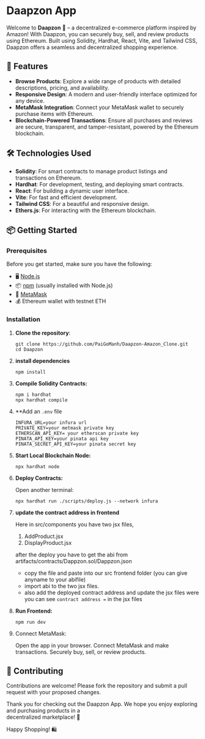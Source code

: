 # Daapzon App

Welcome to **Daapzon** 🛒 – a decentralized e-commerce platform inspired by Amazon! With Daapzon, you can securely buy, sell, and review products using Ethereum. Built using Solidity, Hardhat, React, Vite, and Tailwind CSS, Daapzon offers a seamless and decentralized shopping experience.

## 🚀 Features

- **Browse Products**: Explore a wide range of products with detailed descriptions, pricing, and availability.
- **Responsive Design**: A modern and user-friendly interface optimized for any device.
- **MetaMask Integration**: Connect your MetaMask wallet to securely purchase items with Ethereum.
- **Blockchain-Powered Transactions**: Ensure all purchases and reviews are secure, transparent, and tamper-resistant, powered by the Ethereum blockchain.

## 🛠️ Technologies Used

- **Solidity**: For smart contracts to manage product listings and transactions on Ethereum.
- **Hardhat**: For development, testing, and deploying smart contracts.
- **React**: For building a dynamic user interface.
- **Vite**: For fast and efficient development.
- **Tailwind CSS**: For a beautiful and responsive design.
- **Ethers.js**: For interacting with the Ethereum blockchain.

## 📦 Getting Started

### Prerequisites

Before you get started, make sure you have the following:

- 🖥 [Node.js](https://nodejs.org/)
- 📦 [npm](https://www.npmjs.com/) (usually installed with Node.js)
- 🔐 [MetaMask](https://metamask.io/)
- 💰 Ethereum wallet with testnet ETH

### Installation

1. **Clone the repository**:

   ```
   git clone https://github.com/PaiGoManh/Daapzon-Amazon_Clone.git
   cd Daapzon
   
   ```
2. **install dependencies**
   
   ```
   npm install
   ```
4. **Compile Solidity Contracts:**

   ```
   npm i hardhat
   npx hardhat compile
   ```
5. **Add an ``.env`` file
   
   ```
   INFURA_URL=your infura url
   PRIVATE_KEY=your metmask private key
   ETHERSCAN_API_KEY= your etherscan private key
   PINATA_API_KEY=your pinata api key
   PINATA_SECRET_API_KEY=your pinata secret key
   ```
6. **Start Local Blockchain Node:**

   ```
   npx hardhat node
   ```
7. **Deploy Contracts:**

   Open another terminal:

   ```
   npx hardhat run ./scripts/deploy.js --network infura
   ```
8. **update the contract address in frontend**

   Here in src/components you have two jsx files,
      1. AddProduct.jsx
      2. DisplayProduct.jsx
   
   after the deploy you have to get the abi from artifacts/contracts/Dappzon.sol/Dappzon.json
   - copy the file and paste into our src frontend folder (you can give anyname to your abifile)
   - import abi to the two jsx files.
   - also add the deployed contract address and update the jsx files
        were you can see
           ```
              contract address =
           ```
        in the jsx files
     
9. **Run Frontend:**

    ```
    npm run dev
    ```
10. Connect MetaMask:

      Open the app in your browser.
      Connect MetaMask and make transactions.
      Securely buy, sell, or review products.

## 🙌 Contributing
   
   Contributions are welcome! Please fork the repository and submit a pull request with your proposed changes.
   
   Thank you for checking out the Daapzon App. We hope you enjoy exploring and purchasing products in a       
   decentralized marketplace! 🎉
   
   Happy Shopping! 🛍️

